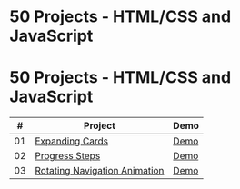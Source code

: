 # 50 Projects - HTML/CSS and JavaScript



# 50 Projects - HTML/CSS and JavaScript
|  #  |                                                                  Project                                                             |                                         Demo                                      |
| :-: | ------------------------------------------------------------------------------------------------------------------------------------ | --------------------------------------------------------------------------------- |
| 01  | [Expanding Cards](https://github.com/Matrix-citizen/50-Projects/tree/master/1%20-%20Expanding%20Cards)                               | [Demo](https://matrix-citizen.online/1%20-%20Expanding%20Cards/)                  |
| 02  | [Progress Steps](https://github.com/Matrix-citizen/50-Projects/tree/master/2%20-%20Progress%20Steps)                                 | [Demo](https://matrix-citizen.online/2%20-%20Progress%20Steps/)                   |
| 03  | [Rotating Navigation Animation](https://github.com/Matrix-citizen/50-Projects/tree/master/3%20-%20Rotating%20Navigation%20Animation) | [Demo](https://matrix-citizen.online/3%20-%20Rotating%20Navigation%20Animation/)  |